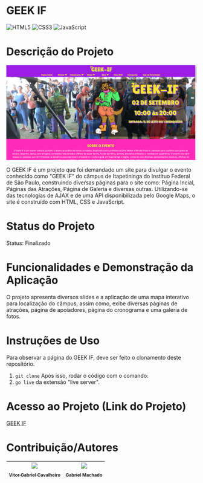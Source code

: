 # GEEK IF

![HTML5](https://img.shields.io/badge/html5-%23E34F26.svg?style=for-the-badge&logo=html5&logoColor=white)
![CSS3](https://img.shields.io/badge/css3-%231572B6.svg?style=for-the-badge&logo=css3&logoColor=white)
![JavaScript](https://img.shields.io/badge/javascript-%23323330.svg?style=for-the-badge&logo=javascript&logoColor=%23F7DF1E)

# Descrição do Projeto
![Landing Page Geek IF](./LandingPage.png)


O GEEK IF é um projeto que foi demandado um site para divulgar o evento conhecido como "GEEK IF" do câmpus de Itapetininga do Instituo Federal de São Paulo, construindo diversas páginas para o site como: Página Incial, Páginas das Atrações, Página de Galeria e diversas outras. Utilizando-se das tecnologias de AJAX e de uma API disponibilizada pelo Google Maps, o site é construído com HTML, CSS e JavaScript.

# Status do Projeto
Status: Finalizado

# Funcionalidades e Demonstração da Aplicação
O projeto apresenta diversos slides e a aplicação de uma mapa interativo para localização do câmpus, assim como, exibe diversas páginas de atrações, página de apoiadores, página do cronograma e uma galeria de fotos.

# Instruções de Uso
Para observar a página do GEEK IF, deve ser feito o clonamento deste repositório.
1. `git clone`
Após isso, rodar o código com o comando:
2. `go live`
da extensão "live server".

# Acesso ao Projeto (Link do Projeto)
[GEEK IF](https://geekif.com.br/)

# Contribuição/Autores
| [<img loading="lazy" src="https://avatars.githubusercontent.com/u/126813410?v=4" width=115><br><sub>Vitor Gabriel Cavalheiro</sub>](https://github.com/Vitor-G-Cavalheiro) | [<img loading="lazy" src="https://avatars.githubusercontent.com/u/103156444?v=4" width=115><br><sub>Gabriel Machado</sub>](https://github.com/gabs1m) |
| :---: | :---: |
